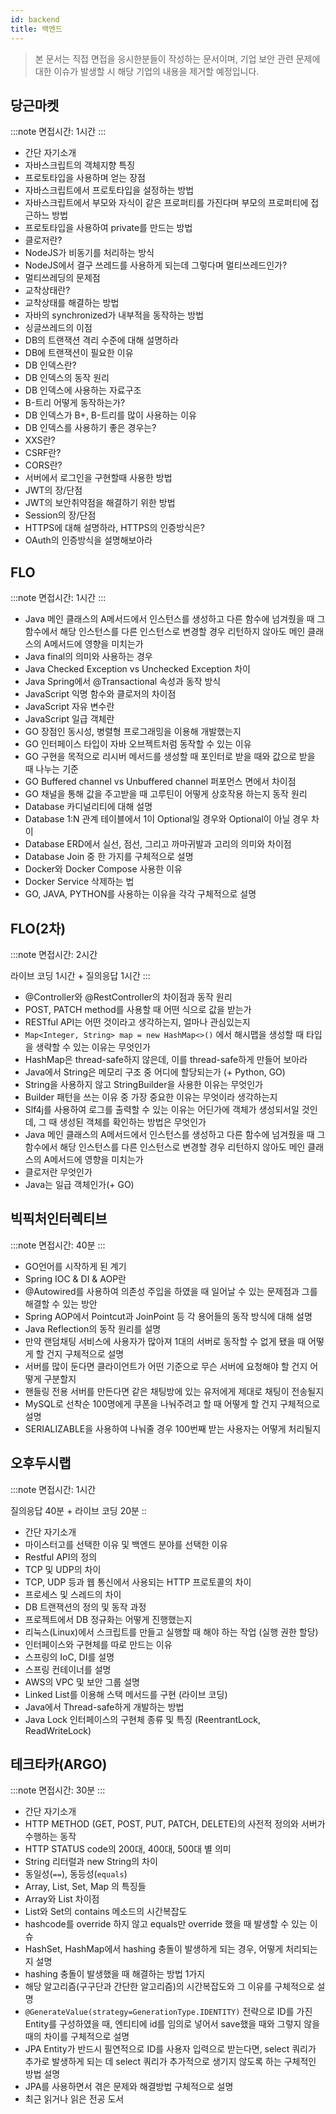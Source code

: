 ```yaml
---
id: backend
title: 백엔드
---
```


> 본 문서는 직접 면접을 응시한분들이 작성하는 문서이며, 기업 보안 관련 문제에 대한 이슈가 발생할 시 해당 기업의 내용을 제거할 예정입니다.

## 당근마켓

:::note
면접시간: 1시간
:::

- 간단 자기소개
- 자바스크립트의 객체지향 특징
- 프로토타입을 사용하며 얻는 장점
- 자바스크립트에서 프로토타입을 설정하는 방법
- 자바스크립트에서 부모와 자식이 같은 프로퍼티를 가진다며 부모의 프로퍼티에 접근하느 방법
- 프로토타입을 사용하여 private를 만드는 방법
- 클로저란?
- NodeJS가 비동기를 처리하는 방식
- NodeJS에서 결구 쓰레드를 사용하게 되는데 그렇다며 멀티쓰레드인가?
- 멀티쓰레딩의 문제점
- 교착상태란?
- 교착상태를 해결하는 방법
- 자바의 synchronized가 내부적을 동작하는 방법
- 싱글쓰레드의 이점
- DB의 트랜잭션 격리 수준에 대해 설명하라
- DB에 트랜잭션이 필요한 이유
- DB 인덱스란?
- DB 인덱스의 동작 원리
- DB 인덱스에 사용하는 자료구조
- B-트리 어떻게 동작하는가?
- DB 인덱스가 B+, B-트리를 많이 사용하는 이유
- DB 인덱스를 사용하기 좋은 경우는?
- XXS란?
- CSRF란?
- CORS란?
- 서버에서 로그인을 구현할때 사용한 방법
- JWT의 장/단점
- JWT의 보안취약점을 해결하기 위한 방법
- Session의 장/단점
- HTTPS에 대해 설명하라, HTTPS의 인증방식은?
- OAuth의 인증방식을 설명해보아라

## FLO

:::note
면접시간: 1시간
:::

- Java 메인 클래스의 A메서드에서 인스턴스를 생성하고 다른 함수에 넘겨줬을 때 그 함수에서 해당 인스턴스를 다른 인스턴스로 변경할 경우 리턴하지 않아도 메인 클래스의 A메서드에 영향을 미치는가
- Java final의 의미와 사용하는 경우
- Java Checked Exception vs Unchecked Exception 차이
- Java Spring에서 @Transactional 속성과 동작 방식
- JavaScript 익명 함수와 클로저의 차이점
- JavaScript 자유 변수란
- JavaScript 일급 객체란
- GO 장점인 동시성, 병렬형 프로그래밍을 이용해 개발했는지
- GO 인터페이스 타입이 자바 오브젝트처럼 동작할 수 있는 이유
- GO 구현을 목적으로 리시버 메서드를 생성할 때 포인터로 받을 때와 값으로 받을 때 나누는 기준
- GO Buffered channel vs Unbuffered channel 퍼포먼스 면에서 차이점
- GO 채널을 통해 값을 주고받을 때 고루틴이 어떻게 상호작용 하는지 동작 원리 
- Database 카디널리티에 대해 설명
- Database 1:N 관계 테이블에서 1이 Optional일 경우와 Optional이 아닐 경우 차이
- Database ERD에서 실선, 점선, 그리고 까마귀발과 고리의 의미와 차이점
- Database Join 중 한 가지를 구체적으로 설명 
- Docker와 Docker Compose 사용한 이유
- Docker Service 삭제하는 법
- GO, JAVA, PYTHON를 사용하는 이유을 각각 구체적으로 설명

## FLO(2차)

:::note
면접시간: 2시간

라이브 코딩 1시간 + 질의응답 1시간
:::

- @Controller와 @RestController의 차이점과 동작 원리
- POST, PATCH method를 사용할 때 어떤 식으로 값을 받는가
- RESTful API는 어떤 것이라고 생각하는지, 얼마나 관심있는지
- ```Map<Integer, String> map = new HashMap<>()``` 에서 해시맵을 생성할 때 타입을 생략할 수 있는 이유는 무엇인가
- HashMap은 thread-safe하지 않은데, 이를 thread-safe하게 만들어 보아라
- Java에서 String은 메모리 구조 중 어디에 할당되는가 (+ Python, GO)
- String을 사용하지 않고 StringBuilder을 사용한 이유는 무엇인가
- Builder 패턴을 쓰는 이유 중 가장 중요한 이유는 무엇이라 생각하는지
- Slf4j를 사용하여 로그를 출력할 수 있는 이유는 어딘가에 객체가 생성되서일 것인데, 그 때 생성된 객체를 확인하는 방법은 무엇인가
- Java 메인 클래스의 A메서드에서 인스턴스를 생성하고 다른 함수에 넘겨줬을 때 그 함수에서 해당 인스턴스를 다른 인스턴스로 변경할 경우 리턴하지 않아도 메인 클래스의 A메서드에 영향을 미치는가
- 클로저란 무엇인가
- Java는 일급 객체인가(+ GO)

## 빅픽처인터렉티브

:::note
면접시간: 40분
:::

- GO언어를 시작하게 된 계기
- Spring IOC & DI & AOP란
- @Autowired를 사용하여 의존성 주입을 하였을 때 일어날 수 있는 문제점과 그를 해결할 수 있는 방안
- Spring AOP에서 Pointcut과 JoinPoint 등 각 용어들의 동작 방식에 대해 설명
- Java Reflection의 동작 원리를 설명
- 만약 랜덤채팅 서비스에 사용자가 많아져 1대의 서버로 동작할 수 없게 됐을 때 어떻게 할 건지 구체적으로 설명
- 서버를 많이 둔다면 클라이언트가 어떤 기준으로 무슨 서버에 요청해야 할 건지 어떻게 구분할지
- 핸들링 전용 서버를 만든다면 같은 채팅방에 있는 유저에게 제대로 채팅이 전송될지 
- MySQL로 선착순 100명에게 쿠폰을 나눠주려고 할 때 어떻게 할 건지 구체적으로 설명
- SERIALIZABLE을 사용하여 나눠줄 경우 100번째 받는 사용자는 어떻게 처리될지 

## 오후두시랩

:::note
면접시간: 1시간

질의응답 40분 + 라이브 코딩 20분
::

- 간단 자기소개
- 마이스터고를 선택한 이유 및 백엔드 분야를 선택한 이유
- Restful API의 정의
- TCP 및 UDP의 차이
- TCP, UDP 등과 웹 통신에서 사용되는 HTTP 프로토콜의 차이
- 프로세스 및 스레드의 차이
- DB 트랜잭션의 정의 및 동작 과정
- 프로젝트에서 DB 정규화는 어떻게 진행했는지
- 리눅스(Linux)에서 스크립트를 만들고 실행할 때 해야 하는 작업 (실행 권한 할당)
- 인터페이스와 구현체를 따로 만드는 이유
- 스프링의 IoC, DI를 설명
- 스프링 컨테이너를 설명
- AWS의 VPC 및 보안 그룹 설명
- Linked List를 이용해 스택 메서드를 구현 (라이브 코딩)
- Java에서 Thread-safe하게 개발하는 방법
- Java Lock 인터페이스의 구현체 종류 및 특징 (ReentrantLock, ReadWriteLock)

## 테크타카(ARGO)

:::note
면접시간: 30분
:::

- 간단 자기소개
- HTTP METHOD (GET, POST, PUT, PATCH, DELETE)의 사전적 정의와 서버가 수행하는 동작
- HTTP STATUS code의 200대, 400대, 500대 별 의미
- String 리터럴과 new String의 차이
- 동일성(```==```), 동등성(```equals```)
- Array, List, Set, Map 의 특징들
- Array와 List 차이점
- List와 Set의 contains 메소드의 시간복잡도
- hashcode를 override 하지 않고 equals만 override 했을 때 발생할 수 있는 이슈
- HashSet, HashMap에서 hashing 충돌이 발생하게 되는 경우, 어떻게 처리되는 지 설명
- hashing 충돌이 발생했을 때 해결하는 방법 1가지
- 해당 알고리즘(구구단과 간단한 알고리즘)의 시간복잡도와 그 이유를 구체적으로 설명
- ```@GenerateValue(strategy=GenerationType.IDENTITY)``` 전략으로 ID를 가진 Entity를 구성하였을 때, 엔티티에 id를 임의로 넣어서 save했을 때와 그렇지 않을 때의 차이를 구체적으로 설명
- JPA Entity가 반드시 필연적으로 ID를 사용자 입력으로 받는다면, select 쿼리가 추가로 발생하게 되는 데 select 쿼리가 추가적으로 생기지 않도록 하는 구체적인 방법 설명
- JPA를 사용하면서 겪은 문제와 해결방법 구체적으로 설명
- 최근 읽거나 읽은 전공 도서
